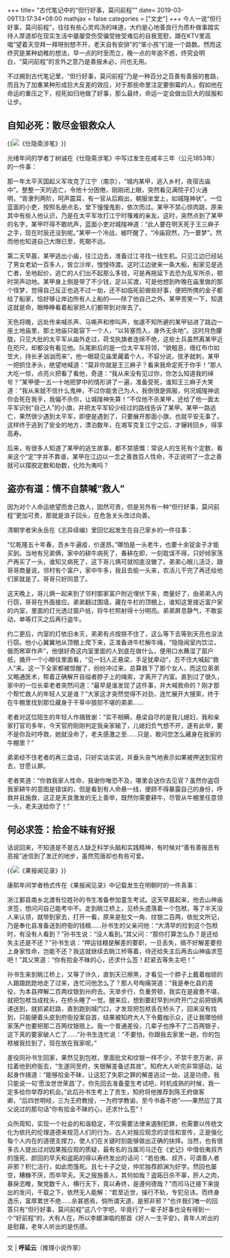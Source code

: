 +++
title= "古代笔记中的“但行好事，莫问前程”"
date= 2019-03-09T13:17:34+08:00
mathjax = false
categories = ["文史"]
+++
今人一说“但行好事，莫问前程”，往往有些心灵鸡汤的味道，大约是心地善良行为质朴做事踏实待人厚道却在现实生活中屡屡受伤受骗受挫受难后的自我宽慰，跟在KTV里高唱“望着天空拜一拜呀别想不开，老天自有安排”的“笨小孩”们是一个路数。然而这终究是某种幼稚的想法，早一点的时至而立，晚一点的年逾不惑，终究会明白，“莫问前程”的言外之意乃是善报未必，问也无用。

不过搁到古代笔记里，“但行好事，莫问前程”乃是一种百分之百善有善报的套路，而且为了加重某种形成巨大反差的效应，对于那些命里注定要倒霉的人，假如他在命运的重压之下，视死如归地做了好事，那么最终，命运一定会做出巨大的屈服和让步。

## 自知必死：散尽金银救众人

{{<img src="https://ian2.oss-cn-hangzhou.aliyuncs.com/2019-03-09-053136.jpg" alt="《仕隐斋涉笔》">}}

光绪年间的学者丁树诚在《仕隐斋涉笔》中写过发生在咸丰三年（公元1853年）的一件事：

那一年太平天国起义军攻克了江宁（南京），“城内某甲，逃入乡村，夜宿古庙中”。整整一天的逃亡，令他十分困倦，刚刚闭上眼，突然看见满院子灯火通明，“胥隶列两阶，呵声震耳，有一官从后殿出，朝服坐堂上，如城隍神状”。一位蓝面的小吏，按照名册点名，堂下憧憧鬼影，依次而过。某甲不禁心惊肉跳，原来其中有些人他认识，乃是在太平军攻打江宁时罹难的亲友。这时，突然点到了某甲的名字，某甲吓得不敢吭声，蓝面小吏对城隍神道：“此人要在明天死于王三麻子之手，现在时辰还没到呢。”某甲一个冷战，被吓醒了，“冷庙寂然，乃一噩梦”。然而他也知道自己大限已至，死期不远。

第二天早晨，某甲逃出小庙，往江边去，准备过江寻找一线生机。只见江边已经站了男女老幼一百多人，皆立沙岸，惶惶待渡。这时江边驶来一条大船，船家见是逃亡者，坐地起价，逃亡的人们出不起那么多钱，可是再拖延下去恐为乱军所杀，顿时哭声动地。某甲身上倒是带了不少钱，足以买渡，可是他想到昨晚在庙里做的那个怪梦，觉得自己反正也逃不过一劫，还不如临死前做些好事，便把所携的金子都给了船家，恰好够让岸边所有人上船的——除了他自己之外。某甲苦笑一下，知道这就是命，眼睁睁看着船家把人们都带到对岸去了。

天色将晚，远处传来喊杀声、马嘶声和惨叫声，匆遽不知所避的某甲钻进了路边一座土地庙里，那土地庙只能容下一个人，“以背塞而入，身外无余地”。这时月色朦胧，只见大批的太平军从庙外走过，荷戈执旗者连绵不绝，这些士兵虽然离某甲近在咫尺，却都没有看见他。队尾断后的是一位太平军将领，“貌粗恶，缠红布巾如笠大，持长矛汹汹而来”，他一眼窥见庙里藏着个人，不容分说，拔矛就刺，某甲一把抓住矛头，绝望地喊道：“莫非你就是王三麻子？看来我命定死于你手！”那人大吃一惊，点亮火把看了看他，奇道：“我从来没有见过你，你怎么知道我的绰号？”某甲便一五一十地把梦中的情形讲了一遍，准备受死，谁知王三麻子大笑道：“我从来就不信什么鬼神，不过你能舍己为人，我倒很是佩服，何况城隍神说你会死在我手，我偏不杀你，让城隍神失算！”不仅他不杀某甲，还给了他一面太平军识别“自己人”的小旗，并把太平军较少经过的路线告诉了某甲。某甲一路逃亡，果然很少遇到太平军，即便是遇到了，只要展开那面小旗，也就平安无事了。这样终于逃到了安全的地方，漂泊数年，在湘军克复江宁之后，才辗转回乡，得享高寿。

后来，有很多人知道了某甲的逃生故事，都不禁感慨：常说人的生死有个定数，看来这个“定”字并不靠谱，某甲在江边以一念之善救百人性命，不正说明了一念之善就可以摆脱定数和劫数，化险为夷吗？

## 盗亦有道：情不自禁喊“救人”

因为对个人命运绝望而舍己救人，固然可贵，但是另外有一种“但行好事，莫问前程”更加可贵，那就是浪子回头，在危急关头改过向善。

清朝学者宋永岳在《志异续编》里回忆起发生在自己家乡的一件往事：

“忆乾隆五十年春，吾乡牛遍疫，价遂昂。”哪怕是一头老牛，也要十余锭金子才能买到。当地有兄弟俩，家中的耕牛病死了，春耕在即，一刻耽误不得，只好倾家荡产再买了一头，谁知又病死了，这下哥儿俩可就彻底没辙了。弟弟心眼儿活泛，跟哥哥商量说，邻村有个富户，家中牛多，我且去偷一头来，农活儿干完了再还给他们家就是了。哥哥只好同意了。

这天晚上，哥儿俩一起来到了邻村那家富户附近埋伏下来，商量好了，由弟弟入内行窃，哥哥在外面接应。弟弟翻过围墙，藏在牛栏的顶棚上，谁知这里接近富户家的内室，里面的灯光透过窗户纸，将牛栏照射得十分明亮。弟弟屏息静气，不敢妄动，单等灯灭之后再行盗牛。

约二更后，内室的灯依旧未灭，弟弟有点按捺不住了，这么等下去等到天亮也没法行窃。他小心翼翼地从顶棚上爬下来，正准备进牛栏解牛绳，“隐隐闻室内饮泣，俄而窸窣作声”，他很好奇这内室里面的人到底在做什么，便用口水蘸湿了窗户纸，捅开一个小眼往里面看，“见一妇人正悬梁，手足犹牵动”，忍不住大喊起“救人”来。这一下全家都被惊醒了，纷纷冲过来，总算救下了那个女人，而这位弟弟又略通医术，帮着正确解开自缢者脖子上的绳索，才离开了内室。直到过了很久，家中的一位长辈老者突然问道：“最早是谁发现了这件事，并大喊救命的？刚才那个帮忙救人的年轻人又是谁？”大家这才突然觉得不对劲，连忙展开大搜索，终于在牛棚里找到那位藏身于干草中狼狈不堪的弟弟……

老者对这位陌生的年轻人作揖致谢：“实不相瞒，悬梁自尽的是我儿媳妇，我和亲家打官司多年，今天官府刚刚判定我亲家输了，儿媳妇负气想不开，遂有此举，要不是你及时呼救，她就没命了，老夫感激之至……只是，敢问您怎么藏身在我家的牛棚里？”

弟弟经不住老者的再三盘诘，只好实话实说，并垂头丧气地表示如果被押送到官府去，甘愿认罪。

老者笑道：“你救我家人性命，我谢你唯恐不及，哪里会送你去见官？虽然你盗窃我家耕牛的意图是错误的，但是看到有人命悬一线，便顾不得暴露自己的身份，呼救并且施救，这正是天良激发的无上善举，既然你需要耕牛，尽管从牛棚里任意领一头，老夫送给你了！”

## 何必求签：拾金不昧有好报

话说回来，不知道是不是古人缺乏科学头脑和实践精神，有时候对“善有善报恶有恶报”迷信到了发迂的地步，虽然荒唐却也有些可爱。

{{<img src="https://ian2.oss-cn-hangzhou.aliyuncs.com/2019-03-09-051922.jpg" alt="《果报闻见录》">}}

康熙年间学者杨式传在《果报闻见录》中记载发生在明朝时的一件真事：

浙江鄞县南乡北渡有位姓孙的书生准备参加童生考试。这天早晨起来，他去山神庙求签，想问问自己能考中不。走到眺江桥上，见桥头遗落着一个包袱，等了半天没人来认领，就带到家去，打开一看，原来是批文一角、纹银二百两，依批文所记，乃是奉化县准备送到府衙的钱粮……孙书生的父亲问他：“大清早的捡到这个包袱时，有没有人看到？”孙书生说：“没人看到。”其父问：“那你打算怎么办？是还给失主还是不还？”孙书生说：“押运钱粮是解差的要职，一旦丢失，搞不好解差要担上身家性命，岂能不还？我这就继续去眺江桥等着，待还给失主后再去山神庙求签吧！”其父笑道：“你有拾金不昧的心，还求什么签！赶紧去等失主吧！”

孙书生来到眺江桥上，又等了许久，直到天已擦黑，才看见一个脖子上戴着枷锁的人踉踉跄跄地走了过来，连忙问他怎么了？那人号啕痛哭道：“我是奉化县的差役，为本县押解二百两纹银到州府去。天旱步行，负重劳顿，我实在是疲惫不堪，就把包袱当成枕头，在桥头睡了一觉。醒来后，想到要赶早到州府开门之前把银两递送到，就抓紧赶路，直到跑到城门口，才发现把包袱丢在桥头了，回来没有找到，只能硬着头皮到府衙投案自首，结果被知府大人下令戴枷示众，还让我哪怕倾家荡产也要把那二百两纹银赔上。我一个普通差役，几辈子也挣不了二百两银子，这下真的要家破人亡了……”孙书生连忙说：“不要怕，你跟我去家里一趟，你的包袱被我捡到了，现在放在我家呢。”

差役同孙书生回家，果然见到包袱，里面批文和纹银一样不少，不禁千恩万谢，非拉着他到府衙去，“生遂同至府，失银解差备述其故”。知府大人听完非常感动，站起身作揖道：“能够拾金不昧，让这犯了失职之罪的解差逃过一劫，这是功德，我只能说一句‘愿汝世世荣昌’了，你先回去准备童生考试吧，时机成熟的时候，我一定多给你举荐的机会。”此后孙书生考上了贡生，知府将他推荐到陈王府做客卿，“后四世明经，三为王府教授，一为府学教谕，至今书香不绝”——果然应了其父说过的那句话“你有拾金不昧的心，还求什么签”！

众所周知，实现一个社会的和谐稳定，不仅需要法律来遏制犯罪，也需要以传统文化为依托的伦理道德来规范人们的行为，古人对报应观念的坚信和宣传，正是强化每个人内在的道德支撑力，使人们在关键时刻能够做出正确的抉择。当然，也有很多古人提出过对因果报应观的质疑，最有名的当属司马迁在《史记》中借伯夷叔齐的饿死、颜回的早夭和盗跖的得以寿终发出的诘问：“若伯夷、叔齐，可谓善人者非邪？积仁洁行，如此而饿死。且七十子之徒，仲尼独荐颜渊为好学。然回也屡空，糟糠不厌，而卒早夭。天之报施善人，其何如哉？盗跖日杀不辜，肝人之肉，暴戾恣睢，聚党数千人，横行天下，竟以寿终，是遵何德哉？”而司马迁接下来提出的发问，千载之下，依然无人能解：“若至近世，操行不轨，专犯忌讳，而终身逸乐，富厚累世不绝……余甚惑焉，倘所谓天道，是邪非邪？”也许我们唯一的回答只有“但行好事，莫问前程”这八个字吧，毕竟行了一辈子好事也没有得到一个“好前程”的，大有人在，所以李娜演唱的那首《好人一生平安》，青年人听出的是慰藉，老年人听出的是伤感。

---
文 | **呼延云**（推理小说作家）
